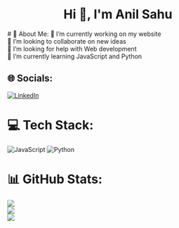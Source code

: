 <h1 align="center">Hi 👋, I'm Anil Sahu</h1>
# 💫 About Me:
🔭 I’m currently working on my website<br>👯 I’m looking to collaborate on new ideas<br>🤝 I’m looking for help with Web development<br>🌱 I’m currently learning JavaScript and Python


## 🌐 Socials:
[![LinkedIn](https://img.shields.io/badge/LinkedIn-%230077B5.svg?logo=linkedin&logoColor=white)](https://linkedin.com/in/anil-sahu-95b9b1254) 

# 💻 Tech Stack:
![JavaScript](https://img.shields.io/badge/javascript-%23323330.svg?style=flat&logo=javascript&logoColor=%23F7DF1E) ![Python](https://img.shields.io/badge/python-3670A0?style=flat&logo=python&logoColor=ffdd54)
# 📊 GitHub Stats:
![](https://github-readme-stats.vercel.app/api?username=anilsahu12&theme=dark&hide_border=false&include_all_commits=false&count_private=false)<br/>
![](https://github-readme-streak-stats.herokuapp.com/?user=anilsahu12&theme=dark&hide_border=false)<br/>
![](https://github-readme-stats.vercel.app/api/top-langs/?username=anilsahu12&theme=dark&hide_border=false&include_all_commits=false&count_private=false&layout=compact)

<!-- Proudly created with GPRM ( https://gprm.itsvg.in ) -->

